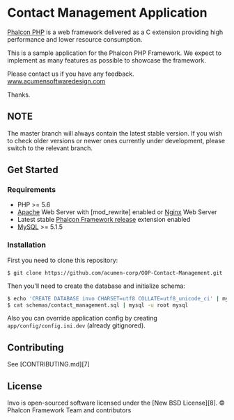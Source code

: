 # Contact Management Application

[Phalcon PHP][1] is a web framework delivered as a C extension providing high
performance and lower resource consumption.

This is a sample application for the Phalcon PHP Framework. We expect to
implement as many features as possible to showcase the framework.

Please contact us if you have any feedback. www.acumensoftwaredesign.com

Thanks.

## NOTE

The master branch will always contain the latest stable version. If you wish
to check older versions or newer ones currently under development, please
switch to the relevant branch.

## Get Started

### Requirements

* PHP >= 5.6
* [Apache][2] Web Server with [mod_rewrite] enabled or [Nginx][4] Web Server
* Latest stable [Phalcon Framework release][5] extension enabled
* [MySQL][6] >= 5.1.5

### Installation

First you need to clone this repository:

```
$ git clone https://github.com/acumen-corp/OOP-Contact-Management.git
```

Then you'll need to create the database and initialize schema:

```sh
$ echo 'CREATE DATABASE invo CHARSET=utf8 COLLATE=utf8_unicode_ci' | mysql -u root
$ cat schemas/contact_management.sql | mysql -u root mysql
```

Also you can override application config by creating `app/config/config.ini.dev` (already gitignored).

## Contributing

See [CONTRIBUTING.md][7]

## License

Invo is open-sourced software licensed under the [New BSD License][8]. © Phalcon Framework Team and contributors

[1]: https://phalconphp.com/
[2]: http://httpd.apache.org/
[3]: http://httpd.apache.org/docs/current/mod/mod_rewrite.html
[4]: http://nginx.org/
[5]: https://github.com/phalcon/cphalcon/releases
[6]: https://www.mysql.com/
